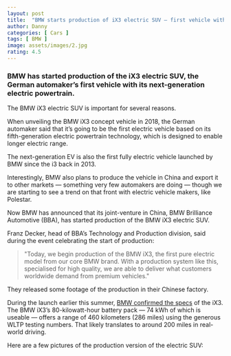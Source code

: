 ```yaml
---
layout: post
title:  "BMW starts production of iX3 electric SUV — first vehicle with next-gen electric powertrain"
author: Danny
categories: [ Cars ]
tags: [ BMW ]
image: assets/images/2.jpg
rating: 4.5
---
```


### BMW has started production of the iX3 electric SUV, the German automaker’s first vehicle with its next-generation electric powertrain.
 
The BMW iX3 electric SUV is important for several reasons.

When unveiling the BMW iX3 concept vehicle in 2018, the German automaker said that it’s going to be the first electric vehicle based on its fifth-generation electric powertrain technology, which is designed to enable longer electric range.

The next-generation EV is also the first fully electric vehicle launched by BMW since the i3 back in 2013.

Interestingly, BMW also plans to produce the vehicle in China and export it to other markets — something very few automakers are doing — though we are starting to see a trend on that front with electric vehicle makers, like Polestar.

Now BMW has announced that its joint-venture in China, BMW Brilliance Automotive (BBA), has started production of the BMW iX3 electric SUV.

Franz Decker, head of BBA’s Technology and Production division, said during the event celebrating the start of production:

> "Today, we begin production of the BMW iX3, the first pure electric model from our core BMW brand. With a production system like this, specialised for high quality, we are able to deliver what customers worldwide demand from premium vehicles."

They released some footage of the production in their Chinese factory.

During the launch earlier this summer, [BMW confirmed the specs](https://www.press.bmwgroup.com/global/article/detail/T0310696EN/the-first-ever-bmw-ix3) of the iX3. The BMW iX3’s 80-kilowatt-hour battery pack — 74 kWh of which is useable — offers a range of 460 kilometers (286 miles) using the generous WLTP testing numbers. That likely translates to around 200 miles in real-world driving.

Here are a few pictures of the production version of the electric SUV: